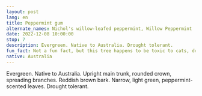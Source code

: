 ```yaml
---
layout: post
lang: en
title: Peppermint gum
alternate_names: Nichol's willow-leafed peppermint, Willow Peppermint
date: 2022-12-08 10:00:00
stop: 7
description: Evergreen. Native to Australia. Drought tolerant.
fun_fact: Not a fun fact, but this tree happens to be toxic to cats, dogs, and weirdly, horses
native: Australia
---
```

Evergreen. Native to Australia. Upright main trunk, rounded crown, spreading branches. Reddish brown bark. Narrow, light green, peppermint-scented leaves. Drought tolerant.
